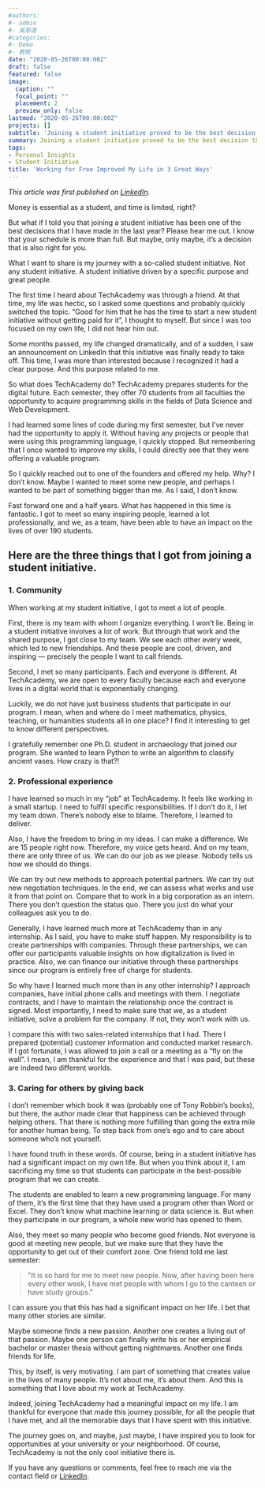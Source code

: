 ```yaml
---
#authors:
#- admin
#- 吳恩達
#categories:
#- Demo
#- 教程
date: "2020-05-26T00:00:00Z"
draft: false
featured: false
image:
  caption: ""
  focal_point: ""
  placement: 2
  preview_only: false
lastmod: "2020-05-26T00:00:00Z"
projects: []
subtitle: 'Joining a student initiative proved to be the best decision that I made last year.'
summary: Joining a student initiative proved to be the best decision that I made last year.
tags:
- Personal Insights
- Student Initiative
title: 'Working for Free Improved My Life in 3 Great Ways'
---
```


*This article was first published on [LinkedIn](https://www.linkedin.com/pulse/working-free-improved-my-life-3-great-ways-jonathan-ratschat/).*

Money is essential as a student, and time is limited, right?

But what if I told you that joining a student initiative has been one of the best decisions that I have made in the last year? Please hear me out. I know that your schedule is more than full. But maybe, only maybe, it’s a decision that is also right for you.

What I want to share is my journey with a so-called student initiative. Not any student initiative. A student initiative driven by a specific purpose and great people.

The first time I heard about TechAcademy was through a friend. At that time, my life was hectic, so I asked some questions and probably quickly switched the topic. “Good for him that he has the time to start a new student initiative without getting paid for it”, I thought to myself. But since I was too focused on my own life, I did not hear him out.

Some months passed, my life changed dramatically, and of a sudden, I saw an announcement on LinkedIn that this initiative was finally ready to take off. This time, I was more than interested because I recognized it had a clear purpose. And this purpose related to me.

So what does TechAcademy do? TechAcademy prepares students for the digital future. Each semester, they offer 70 students from all faculties the opportunity to acquire programming skills in the fields of Data Science and Web Development.

I had learned some lines of code during my first semester, but I’ve never had the opportunity to apply it. Without having any projects or people that were using this programming language, I quickly stopped. But remembering that I once wanted to improve my skills, I could directly see that they were offering a valuable program.

So I quickly reached out to one of the founders and offered my help. Why? I don’t know. Maybe I wanted to meet some new people, and perhaps I wanted to be part of something bigger than me. As I said, I don’t know.

Fast forward one and a half years. What has happened in this time is fantastic. I got to meet so many inspiring people, learned a lot professionally, and we, as a team, have been able to have an impact on the lives of over 190 students.

## Here are the three things that I got from joining a student initiative.

### 1. Community

When working at my student initiative, I got to meet a lot of people.

First, there is my team with whom I organize everything. I won’t lie. Being in a student initiative involves a lot of work. But through that work and the shared purpose, I got close to my team. We see each other every week, which led to new friendships. And these people are cool, driven, and inspiring — precisely the people I want to call friends.

Second, I met so many participants. Each and everyone is different. At TechAcademy, we are open to every faculty because each and everyone lives in a digital world that is exponentially changing.

Luckily, we do not have just business students that participate in our program. I mean, when and where do I meet mathematics, physics, teaching, or humanities students all in one place? I find it interesting to get to know different perspectives.

I gratefully remember one Ph.D. student in archaeology that joined our program. She wanted to learn Python to write an algorithm to classify ancient vases. How crazy is that?!

### 2. Professional experience

I have learned so much in my “job” at TechAcademy. It feels like working in a small startup. I need to fulfill specific responsibilities. If I don’t do it, I let my team down. There’s nobody else to blame. Therefore, I learned to deliver.

Also, I have the freedom to bring in my ideas. I can make a difference. We are 15 people right now. Therefore, my voice gets heard. And on my team, there are only three of us. We can do our job as we please. Nobody tells us how we should do things.

We can try out new methods to approach potential partners. We can try out new negotiation techniques. In the end, we can assess what works and use it from that point on. Compare that to work in a big corporation as an intern. There you don’t question the status quo. There you just do what your colleagues ask you to do.

Generally, I have learned much more at TechAcademy than in any internship. As I said, you have to make stuff happen. My responsibility is to create partnerships with companies. Through these partnerships, we can offer our participants valuable insights on how digitalization is lived in practice. Also, we can finance our initiative through these partnerships since our program is entirely free of charge for students.

So why have I learned much more than in any other internship? I approach companies, have initial phone calls and meetings with them. I negotiate contracts, and I have to maintain the relationship once the contract is signed. Most importantly, I need to make sure that we, as a student initiative, solve a problem for the company. If not, they won’t work with us.

I compare this with two sales-related internships that I had. There I prepared (potential) customer information and conducted market research. If I got fortunate, I was allowed to join a call or a meeting as a “fly on the wall”. I mean, I am thankful for the experience and that I was paid, but these are indeed two different worlds.

### 3. Caring for others by giving back

I don’t remember which book it was (probably one of Tony Robbin’s books), but there, the author made clear that happiness can be achieved through helping others. That there is nothing more fulfilling than going the extra mile for another human being. To step back from one’s ego and to care about someone who’s not yourself.

I have found truth in these words. Of course, being in a student initiative has had a significant impact on my own life. But when you think about it, I am sacrificing my time so that students can participate in the best-possible program that we can create.

The students are enabled to learn a new programming language. For many of them, it’s the first time that they have used a program other than Word or Excel. They don’t know what machine learning or data science is. But when they participate in our program, a whole new world has opened to them.

Also, they meet so many people who become good friends. Not everyone is good at meeting new people, but we make sure that they have the opportunity to get out of their comfort zone. One friend told me last semester:

>"It is so hard for me to meet new people. Now, after having been here every other week, I have met people with whom I go to the canteen or have study groups."

I can assure you that this has had a significant impact on her life. I bet that many other stories are similar.

Maybe someone finds a new passion. Another one creates a living out of that passion. Maybe one person can finally write his or her empirical bachelor or master thesis without getting nightmares. Another one finds friends for life.

This, by itself, is very motivating. I am part of something that creates value in the lives of many people. It’s not about me, it’s about them. And this is something that I love about my work at TechAcademy.

Indeed, joining TechAcademy had a meaningful impact on my life. I am thankful for everyone that made this journey possible, for all the people that I have met, and all the memorable days that I have spent with this initiative.

The journey goes on, and maybe, just maybe, I have inspired you to look for opportunities at your university or your neighborhood. Of course, TechAcademy is not the only cool initiative there is.

If you have any questions or comments, feel free to reach me via the contact field or [LinkedIn](https://linkedin.com/in/jonathan-ratschat).



